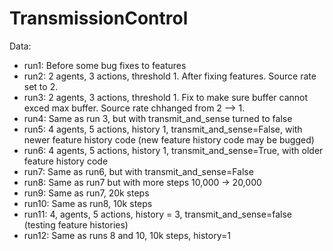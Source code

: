 # TransmissionControl

Data:
- run1: Before some bug fixes to features
- run2: 2 agents, 3 actions, threshold 1. After fixing features. Source rate set to 2.
- run3: 2 agents, 3 actions, threshold 1. Fix to make sure buffer cannot exced max buffer. Source rate chhanged from 2 --> 1.
- run4: Same as run 3, but with transmit_and_sense turned to false
- run5: 4 agents, 5 actions, history 1, transmit_and_sense=False, with newer feature history code (new feature history code may be bugged)
- run6: 4 agents, 5 actions, history 1, transmit_and_sense=True, with older feature history code 
- run7: Same as run6, but with transmit_and_sense=False
- run8: Same as run7 but with more steps 10,000 -> 20,000
- run9: Same as run7, 20k steps
- run10: Same as run8, 10k steps
- run11: 4, agents, 5 actions, history = 3, transmit_and_sense=false (testing feature histories)
- run12: Same as runs 8 and 10, 10k steps, history=1

